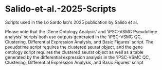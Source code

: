 # Salido-et-al.-2025-Scripts
Scripts used in the Lo Sardo lab's 2025 publication by Salido et al.

Please note that the 'Gene Ontology Analysis' and 'iPSC-VSMC Pseudotime analysis' scripts both use outputs generated in the 'iPSC-VSMC QC, Clustering, Differential Expression Analysis, and Basic Figures' script. The pseudotime script requires the clustered seurat object, and the gene ontology script requires the clustered seurat object as well as a table generated by the differential expression analysis in the 'iPSC-VSMC QC, Clustering, Differential Expression Analysis, and Basic Figures' script
